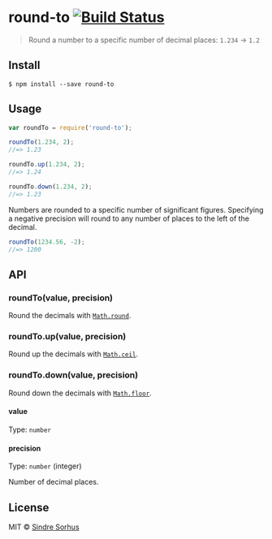 # round-to [![Build Status](https://travis-ci.org/sindresorhus/round-to.svg?branch=master)](https://travis-ci.org/sindresorhus/round-to)

> Round a number to a specific number of decimal places: `1.234` → `1.2`


## Install

```
$ npm install --save round-to
```


## Usage

```js
var roundTo = require('round-to');

roundTo(1.234, 2);
//=> 1.23

roundTo.up(1.234, 2);
//=> 1.24

roundTo.down(1.234, 2);
//=> 1.23
```

Numbers are rounded to a specific number of significant figures. Specifying a negative precision will round to any number of places to the left of the decimal.

```js
roundTo(1234.56, -2);
//=> 1200
```

## API

### roundTo(value, precision)

Round the decimals with [`Math.round`](https://developer.mozilla.org/en-US/docs/Web/JavaScript/Reference/Global_Objects/Math/round).

### roundTo.up(value, precision)

Round up the decimals with [`Math.ceil`](https://developer.mozilla.org/en-US/docs/Web/JavaScript/Reference/Global_Objects/Math/ceil).

### roundTo.down(value, precision)

Round down the decimals with [`Math.floor`](https://developer.mozilla.org/en-US/docs/Web/JavaScript/Reference/Global_Objects/Math/floor).

#### value

Type: `number`

#### precision

Type: `number` (integer)

Number of decimal places.


## License

MIT © [Sindre Sorhus](http://sindresorhus.com)
